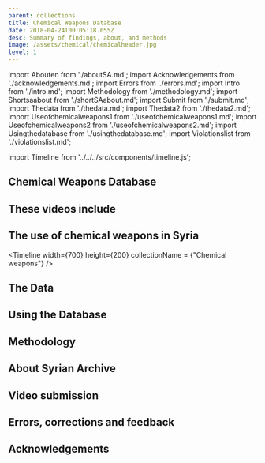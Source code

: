 ```yaml
---
parent: collections
title: Chemical Weapons Database
date: 2018-04-24T00:05:18.055Z
desc: Summary of findings, about, and methods
image: /assets/chemical/chemicalheader.jpg
level: 1
---
```


import Abouten from './aboutSA.md';
import Acknowledgements from './acknowledgements.md';
import Errors from './errors.md';
import Intro from './intro.md';
import Methodology from './methodology.md';
import Shortsaabout from './shortSAabout.md';
import Submit from './submit.md';
import Thedata from './thedata.md';
import Thedata2 from './thedata2.md';
import Useofchemicalweapons1 from './useofchemicalweapons1.md';
import Useofchemicalweapons2 from './useofchemicalweapons2.md';
import Usingthedatabase from './usingthedatabase.md';
import Violationslist from './violationslist.md';

import Timeline from '../../../src/components/timeline.js';

## Chemical Weapons Database
<Intro />
<Shortsaabout />

## These videos include
<Violationslist />

## The use of chemical weapons in Syria
<Useofchemicalweapons1 />
<Useofchemicalweapons2 />

<Timeline 
	width={700}
	height={200}
	collectionName = {"Chemical weapons"}
/>

## The Data
<Thedata />
<Thedata2 />

## Using the Database
<Usingthedatabase />

## Methodology
<Methodology />

## About Syrian Archive
<Abouten />

## Video submission
<Submit />

## Errors, corrections and feedback
<Errors />

## Acknowledgements
<Acknowledgements />
